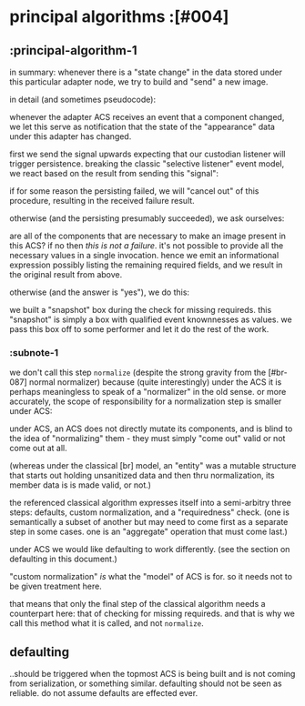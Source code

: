 # principal algorithms :[#004]

## :principal-algorithm-1

in summary: whenever there is a "state change" in the data stored under
this particular adapter node, we try to build and "send" a new image.

in detail (and sometimes pseudocode):

whenever the adapter ACS receives an event that a component changed, we
let this serve as notification that the state of the "appearance" data
under this adapter has changed.

first we send the signal upwards expecting that our custodian listener
will trigger persistence. breaking the classic "selective listener"
event model, we react based on the result from sending this "signal":

if for some reason the persisting failed, we will "cancel out" of this
procedure, resulting in the received failure result.

otherwise (and the persisting presumably succeeded), we ask ourselves:

are all of the components that are necessary to make an image present in
this ACS? if no then *this is not a failure*. it's not possible to
provide all the necessary values in a single invocation. hence we emit
an informational expression possibly listing the remaining required
fields, and we result in the original result from above.

otherwise (and the answer is "yes"), we do this:

we built a "snapshot" box during the check for missing requireds.
this "snapshot" is simply a box with qualified event knownnesses as
values. we pass this box off to some performer and let it do the rest of
the work.




### :subnote-1

we don't call this step `normalize` (despite the strong gravity from
the [#br-087] normal normalizer) because (quite interestingly) under the
ACS it is perhaps meaningless to speak of a "normalizer" in the old
sense. or more accurately, the scope of responsibility for a
normalization step is smaller under ACS:

under ACS, an ACS does not directly mutate its components, and is blind
to the idea of "normalizing" them - they must simply "come out" valid or
not come out at all.

(whereas under the classical [br] model, an "entity" was a mutable
structure that starts out holding unsanitized data and then thru
normalization, its member data is is made valid, or not.)

the referenced classical algorithm expresses itself into a semi-arbitry
three steps: defaults, custom normalization, and a "requiredness" check.
(one is semantically a subset of another but may need to come first as
a separate step in some cases. one is an "aggregate" operation that must
come last.)

under ACS we would like defaulting to work differently. (see the section
on defaulting in this document.)

"custom normalization" *is* what the "model" of ACS is for. so it needs
not to be given treatment here.

that means that only the final step of the classical algorithm needs
a counterpart here: that of checking for missing requireds. and that is
why we call this method what it is called, and not `normalize`.




## defaulting

..should be triggered when the topmost ACS is being built and is not
coming from serialization, or something similar. defaulting should
not be seen as reliable. do not assume defaults are effected ever.
